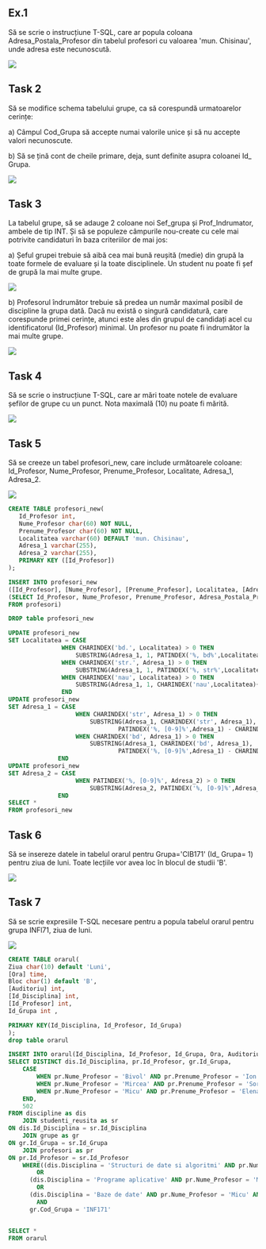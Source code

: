 

<p><b><h2> Ex.1 </h2></b></p>
<p>Să se scrie o instrucțiune T-SQL, care ar popula coloana Adresa_Postala_Profesor din tabelul
profesori cu valoarea 'mun. Chisinau', unde adresa este necunoscută.</p>

<img src="https://github.com/boaghivasile/DB/blob/master/Lab6/Exercises/Ex1.png"  />

<p><b><h2> Task 2 </h2></b></p> 
<p>Să se modifice schema tabelului grupe, ca să corespundă urmatoarelor cerințe:</p>
<p>a) Câmpul Cod_Grupa să accepte numai valorile unice și să nu accepte valori necunoscute.</p>
<p>b) Să se țină cont de cheile primare, deja, sunt definite asupra coloanei Id_ Grupa.  </p>

<img src="https://github.com/boaghivasile/DB/blob/master/Lab6/Exercises/Ex2.png" />

<p><b><h2> Task 3 </h2></b></p> 
<p>La tabelul grupe, să se adauge 2 coloane noi Sef_grupa și Prof_Indrumator, ambele de tip
INT. Și să se populeze câmpurile nou-create cu cele mai potrivite candidaturi în baza criteriilor
de mai jos:
<p>a) Șeful grupei trebuie să aibă cea mai bună reușită (medie) din grupă la toate formele de
evaluare și la toate disciplinele. Un student nu poate fi șef de grupă la mai multe grupe.</p>

<img src="https://github.com/boaghivasile/DB/blob/master/Lab6/Exercises/Ex3a.png" />

<p>b) Profesorul îndrumător trebuie să predea un număr maximal posibil de discipline la grupa
dată. Dacă nu există o singură candidatură, care corespunde primei cerințe, atunci este
ales din grupul de candidați acel cu identificatorul (Id_Profesor) minimal. Un profesor nu
poate fi indrumător la mai multe grupe.</p>

<img src="https://github.com/boaghivasile/DB/blob/master/Lab6/Exercises/Ex3b.png" />

<p><b><h2> Task 4 </h2></b></p> 
<p>Să se scrie o instrucțiune T-SQL, care ar mări toate notele de evaluare șefilor de grupe cu un
punct. Nota maximală (10) nu poate fi mărită.</p> 

<img src="https://github.com/boaghivasile/DB/blob/master/Lab6/Exercises/Ex4.png" />

<p><b><h2> Task 5 </h2></b></p> 
<p>Să se creeze un tabel profesori_new, care include următoarele coloane: Id_Profesor, Nume_Profesor, Prenume_Profesor, Localitate, Adresa_1, Adresa_2.</p>

<img src="https://github.com/boaghivasile/DB/blob/master/Lab6/Exercises/Ex5.png" />

 ```sql
 CREATE TABLE profesori_new(
	Id_Profesor int,
	Nume_Profesor char(60) NOT NULL,
	Prenume_Profesor char(60) NOT NULL,
	Localitatea varchar(60) DEFAULT 'mun. Chisinau',
	Adresa_1 varchar(255),
	Adresa_2 varchar(255),
	PRIMARY KEY ([Id_Profesor])
);

INSERT INTO profesori_new
([Id_Profesor], [Nume_Profesor], [Prenume_Profesor], Localitatea, [Adresa_1], [Adresa_2])
(SELECT Id_Profesor, Nume_Profesor, Prenume_Profesor, Adresa_Postala_Profesor, Adresa_Postala_Profesor, Adresa_Postala_Profesor
FROM profesori)

DROP table profesori_new

UPDATE profesori_new
SET Localitatea = CASE
				WHEN CHARINDEX('bd.', Localitatea) > 0 THEN 
					SUBSTRING(Adresa_1, 1, PATINDEX('%, bd%',Localitatea)-1) 
				WHEN CHARINDEX('str.', Adresa_1) > 0 THEN 
					SUBSTRING(Adresa_1, 1, PATINDEX('%, str%',Localitatea)-1) 
				WHEN CHARINDEX('nau', Localitatea) > 0 THEN
					SUBSTRING(Adresa_1, 1, CHARINDEX('nau',Localitatea)+2)
				END
UPDATE profesori_new
SET Adresa_1 = CASE
					WHEN CHARINDEX('str', Adresa_1) > 0 THEN 
						SUBSTRING(Adresa_1, CHARINDEX('str', Adresa_1), 
								PATINDEX('%, [0-9]%',Adresa_1) - CHARINDEX('str', Adresa_1)) 
					WHEN CHARINDEX('bd', Adresa_1) > 0 THEN 
						SUBSTRING(Adresa_1, CHARINDEX('bd', Adresa_1), 
								PATINDEX('%, [0-9]%',Adresa_1) - CHARINDEX('bd', Adresa_1)) 
			   END
UPDATE profesori_new
SET Adresa_2 = CASE
					WHEN PATINDEX('%, [0-9]%', Adresa_2) > 0 THEN
						SUBSTRING(Adresa_2, PATINDEX('%, [0-9]%',Adresa_2) + 1,  LEN(Adresa_2) - PATINDEX('%, [0-9]%', Adresa_2) + 1)
			   END
SELECT *  
FROM profesori_new
```
<p><b><h2> Task 6 </h2></b></p> 
<p>Să se insereze datele in tabelul orarul pentru Grupa='CIB171' (Id_ Grupa= 1) pentru ziua de
luni. Toate lecțiile vor avea loc în blocul de studii 'B'.</p> 

<img src="https://github.com/boaghivasile/DB/blob/master/Lab6/Exercises/Ex6.png" />

<p><b><h2> Task 7 </h2></b></p> 
<p>Să se scrie expresiile T-SQL necesare pentru a popula tabelul orarul pentru grupa INFl71,
ziua de luni. </p> 

<img src="https://github.com/boaghivasile/DB/blob/master/Lab6/Exercises/Ex7.png" />

```sql
CREATE TABLE orarul(
Ziua char(10) default 'Luni',
[Ora] time,
Bloc char(1) default 'B',
[Auditoriu] int,
[Id_Disciplina] int,
[Id_Profesor] int,
Id_Grupa int ,

PRIMARY KEY(Id_Disciplina, Id_Profesor, Id_Grupa)
);
drop table orarul

INSERT INTO orarul(Id_Disciplina, Id_Profesor, Id_Grupa, Ora, Auditoriu)
SELECT DISTINCT dis.Id_Disciplina, pr.Id_Profesor, gr.Id_Grupa,
	CASE
		WHEN pr.Nume_Profesor = 'Bivol' AND pr.Prenume_Profesor = 'Ion' THEN '08:00'
		WHEN pr.Nume_Profesor = 'Mircea' AND pr.Prenume_Profesor = 'Sorin' THEN '11:30'
		WHEN pr.Nume_Profesor = 'Micu' AND pr.Prenume_Profesor = 'Elena' THEN '13:00'
	END,
	502
FROM discipline as dis
	JOIN studenti_reusita as sr
ON dis.Id_Disciplina = sr.Id_Disciplina
	JOIN grupe as gr
ON gr.Id_Grupa = sr.Id_Grupa
	JOIN profesori as pr
ON pr.Id_Profesor = sr.Id_Profesor
	WHERE((dis.Disciplina = 'Structuri de date si algoritmi' AND pr.Nume_Profesor = 'Bivol' AND pr.Prenume_Profesor = 'Ion')
		OR
	  (dis.Disciplina = 'Programe aplicative' AND pr.Nume_Profesor = 'Mircea' AND pr.Prenume_Profesor = 'Sorin')
	    OR
      (dis.Disciplina = 'Baze de date' AND pr.Nume_Profesor = 'Micu' AND pr.Prenume_Profesor = 'Elena'))
	    AND
	  gr.Cod_Grupa = 'INF171'


SELECT * 
FROM orarul
```





